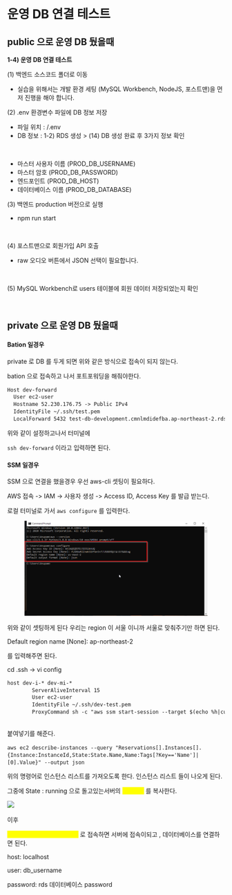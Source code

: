 # 운영 DB 연결 테스트



## public 으로 운영 DB 뒀을때&#x20;

**1-4) 운영 DB 연결 테스트**

(1) 백엔드 소스코드 폴더로 이동

* 실습을 위해서는 개발 환경 세팅 (MySQL Workbench, NodeJS, 포스트맨)을 먼저 진행을 해야 합니다.

&#x20;

(2) .env 환경변수 파일에 DB 정보 저장

* 파일 위치 : /.env
* DB 정보 : 1-2) RDS 생성 > (14) DB 생성 완료 후 3가지 정보 확인

<figure><img src="https://lh5.googleusercontent.com/Xw-ANf4gbbf-di07x10J6pskING8XqXoxVu9ambqKo8A9QXs0zJ8JAvrFwCOLxFM9pClOmlFfu5v__cSa6pU0HbPkQgt60UoBGxWSEIVk3OR6dkuEkxk_fBlxjhIa2CWHrW42y4An0uRU1IBM-q0dw46Sq31wE08LD9BL0a1uDWac-EdihcnBzaPmA" alt=""><figcaption></figcaption></figure>

* 마스터 사용자 이름 (PROD\_DB\_USERNAME)&#x20;
* 마스터 암호 (PROD\_DB\_PASSWORD)&#x20;
* 엔드포인트 (PROD\_DB\_HOST)
* 데이터베이스 이름  (PROD\_DB\_DATABASE)

&#x20;

(3) 백엔드 production 버전으로 실행

* npm run start&#x20;

<figure><img src="https://lh6.googleusercontent.com/_0H1SlQXQV_OpeDhXDLD4My9Crbbxi41k2sLcvmnD61wKLPD2ZgFdvhuzV764-vePlApDxIqnv3NCVbpzENHkgIUYgXYho6v84qYqWBOwryfO-T_6bgvbPu1URkUKr1zOvoo0Qk_D28ptWQgicFbvLPjUsS0k8EkMQwENUmgYsqgSfPYMRXWsIRcrg" alt=""><figcaption></figcaption></figure>

&#x20;

(4) 포스트맨으로 회원가입 API 호출

* raw 오디오 버튼에서 JSON 선택이 필요합니다.

<figure><img src="https://lh6.googleusercontent.com/CiHaSpqEiLrI5H5dZTzTbm6sYgvsXOl5UC3KN8EVNslzGk__Pu_rrRJz5VyNTWHwn9PHpPxOS7CW20RS5l_D3R-Wvyfyd2S_XlzeeTR39FmOdFLN5DZKXmSGJ6WbXG4VKEV2d54ROx4F6Eetoh85cXwQbtCz69ufIpQx_8piox2lXOcBlB_ejRZkCA" alt=""><figcaption></figcaption></figure>

&#x20;

(5) MySQL Workbench로 users 테이블에 회원 데이터 저장되었는지 확인

<figure><img src="https://lh5.googleusercontent.com/KVRQRv5mDJsW5avkWjFFC_GSzxnsnKAfdtkrFwO4jaM9wOfXphvtnz_CvqsLsNxB-hL9HGbSA2HVJw4_TdpwE1JzrqM5NzI2tnbkzhNgib6_SOpn1Dugd66Jr7vTymSrjz4tC5iUw_cRV8sQoszuEIABRuLuWOIJvZInRoBsCpL1cDLkALdEDdZi5g" alt=""><figcaption></figcaption></figure>



## private 으로 운영 DB 뒀을때



#### Bation 일경우

private 로 DB 를 두게 되면 위와 같은 방식으로 접속이 되지 않는다.

bation 으로 접속하고 나서 포트포워딩을 해줘야한다.

```markdown
Host dev-forward
  User ec2-user
  Hostname 52.230.176.75 -> Public IPv4
  IdentityFile ~/.ssh/test.pem
  LocalForward 5432 test-db-development.cmnlmdidefba.ap-northeast-2.rds.amazonaws.com:5432
```

위와 같이 설정하고나서 터미널에&#x20;

`ssh dev-forward` 이라고 입력하면 된다.

#### SSM 일경우

SSM 으로 연결을 했을경우 우선 aws-cli 셋팅이 필요하다.

AWS 접속 -> IAM -> 사용자 생성 -> Access ID, Access Key 를 발급 받는다.

로컬 터미널로 가서 `aws configure` 를 입력한다.

<figure><img src="../../.gitbook/assets/image.png" alt=""><figcaption></figcaption></figure>

위와 같이 셋팅하게 된다 우리는 region 이 서울 이니까 서울로 맞춰주기만 하면 된다.

Default region name \[None]: ap-northeast-2

를 입력해주면 된다.&#x20;



cd .ssh -> vi config

```markdown
host dev-i-* dev-mi-*
        ServerAliveInterval 15
        User ec2-user
        IdentityFile ~/.ssh/dev-test.pem
        ProxyCommand sh -c "aws ssm start-session --target $(echo %h|cut -d - -f2-) --document-name AWS-StartSSHSession --parameters 'portNumber=%p'"
        
```

붙여넣기를 해준다.

`aws ec2 describe-instances --query "Reservations[].Instances[].{Instance:InstanceId,State:State.Name,Name:Tags[?Key=='Name']|[0].Value}" --output json`

위의 명령어로 인스턴스 리스트를 가져오도록 한다. 인스턴스 리스트 들이 나오게 된다.

그중에 State : running 으로 돌고있는서버의 <mark style="color:yellow;">`Instace`</mark> 를 복사한다.

![](<../../.gitbook/assets/스크린샷 2023-12-23 오후 1.39.20.png>)



이후&#x20;

<mark style="color:yellow;">`ssh i-023d92facsdfewfoi`</mark> 로 접속하면 서버에 접속이되고 , 데이터베이스를 연결하면 된다.

host: localhost

user: db\_username

password: rds 데이터베이스 password
